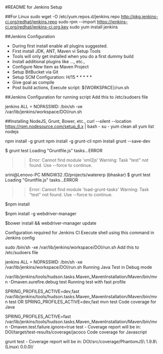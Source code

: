 #README for Jenkins Setup

##For Linux
    sudo wget -O /etc/yum.repos.d/jenkins.repo http://pkg.jenkins-ci.org/redhat/jenkins.repo
    sudo rpm --import https://jenkins-ci.org/redhat/jenkins-ci.org.key
    sudo yum install jenkins


##Jenkins Configuration
- During first install enable all plugins suggested.
- First install JDK, ANT, Maven vi Setup Tools
- Tools will only get installed when you do a first dummy build
- Install additional plugins like ..., etc.,
- Configure New Item as Maven Project
- Setup BitBucket via Git
- Setup SCM Configuration: H/15 * * * * *
- Give goal as compile
- Post build actions, Execute script:
${WORKSPACE}/run.sh

##Jenkins Configuration for running script
Add this to /etc/sudoers file

jenkins ALL = NOPASSWD: /bin/sh -xe /var/lib/jenkins/workspace/DOI/run.sh

##Installing NodeJS, Grunt, Bower, etc.,
curl --silent --location https://rpm.nodesource.com/setup_6.x | bash -
su -
yum clean all
yum list nodejs

npm install -g grunt
npm install -g grunt-cli
npm install grunt --save-dev

$ grunt test
Loading "Gruntfile.js" tasks...ERROR
>> Error: Cannot find module 'xml2js'
Warning: Task "test" not found. Use --force to continue.


srini@Lenovo-PC MINGW32 /D/projects/watererp (bhaskar)
$ grunt test
Loading "Gruntfile.js" tasks...ERROR
>> Error: Cannot find module 'load-grunt-tasks'
Warning: Task "test" not found. Use --force to continue.


$npm install

$npm install -g webdriver-manager

$bower install && webdriver-manager update

Configuration required for Jenkins CI
Execute shell using this command in Jenkins config

sudo /bin/sh -xe /var/lib/jenkins/workspace/DOI/run.sh
Add this to /etc/sudoers file

jenkins ALL = NOPASSWD: /bin/sh -xe /var/lib/jenkins/workspace/DOI/run.sh
Running Java Test in Debug mode

/var/lib/jenkins/tools/hudson.tasks.Maven_MavenInstallation/Maven/bin/mvn -Dmaven.surefire.debug test
Running test with fast profile

SPRING_PROFILES_ACTIVE=dev,fast /var/lib/jenkins/tools/hudson.tasks.Maven_MavenInstallation/Maven/bin/mvn test OR SPRING_PROFILES_ACTIVE=dev,fast mvn test
Code coverage for Java

SPRING_PROFILES_ACTIVE=fast /var/lib/jenkins/tools/hudson.tasks.Maven_MavenInstallation/Maven/bin/mvn -Dmaven.test.failure.ignore=true test - Coverage report will be in: DOI/target/test-results/coverage/jacoco
Code coverage for Javascript

grunt test - Coverage report will be in: DOI/src/coverage/PhantomJS\ 1.9.8\ (Linux\ 0.0.0)/
